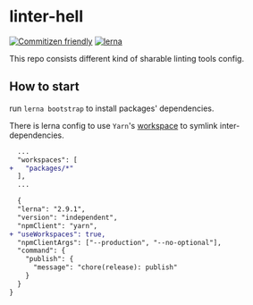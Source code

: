 # linter-hell

[![Commitizen friendly](https://img.shields.io/badge/commitizen-friendly-brightgreen.svg)](http://commitizen.github.io/cz-cli/)
[![lerna](https://img.shields.io/badge/maintained%20with-lerna-cc00ff.svg)](https://lernajs.io/)

This repo consists different kind of sharable linting tools config.

## How to start

run `lerna bootstrap` to install packages' dependencies.

There is lerna config to use `Yarn`'s [workspace](https://yarnpkg.com/blog/2017/08/02/introducing-workspaces/) to symlink inter-dependencies.

```diff js
  ...
  "workspaces": [
+   "packages/*"
  ],
  ...
```

```diff js
  {
  "lerna": "2.9.1",
  "version": "independent",
  "npmClient": "yarn",
+ "useWorkspaces": true,
  "npmClientArgs": ["--production", "--no-optional"],
  "command": {
    "publish": {
      "message": "chore(release): publish"
    }
  }
}

```
